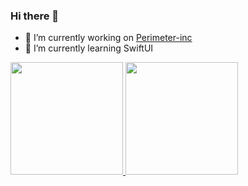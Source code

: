 ### Hi there 👋

- 🔭 I’m currently working on [Perimeter-inc](https://github.com/perimeter-inc)
- 🌱 I’m currently learning SwiftUI

<div align="leading">
  <a href="https://github.com/bwide">
  <img height="180em" src="https://github-readme-stats.vercel.app/api?username=bwide&show_icons=true&theme=dracula&count_private=true&hide_rank=true"/>
  <img height="180em" src="https://github-readme-stats.vercel.app/api/top-langs/?username=bwide&langs_count=5&theme=dracula"/>
</div>
